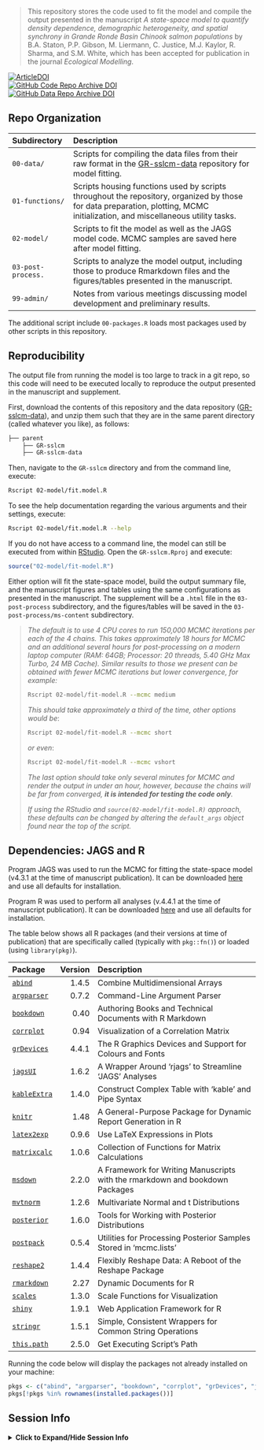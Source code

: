
> This repository stores the code used to fit the model and compile the output presented in the manuscript *A state-space model to quantify density dependence, demographic heterogeneity, and spatial synchrony in Grande Ronde Basin Chinook salmon populations* by B.A. Staton, P.P. Gibson, M. Liermann, C. Justice, M.J. Kaylor, R. Sharma, and S.M. White, which has been accepted for publication in the journal *Ecological Modelling*.

[![ArticleDOI](https://img.shields.io/badge/Article-10.1016/j.ecolmodel.2025.111289-blue?logo=doi&logoColor=f5f5f5)](https://www.doi.org/10.1016/j.ecolmodel.2025.111289)  
[![GitHub Code Repo Archive DOI](https://img.shields.io/badge/GitHub%20Code%20Repo%20Archive-10.5281/zenodo.16748911-blue?logo=github)](https://doi.org/10.5281/zenodo.16748911)  
[![GitHub Data Repo Archive DOI](https://img.shields.io/badge/GitHub%20Data%20Repo%20Archive-10.5281/zenodo.16756167-blue?logo=github)](https://doi.org/10.5281/zenodo.16756167)

## Repo Organization

| Subdirectory       | Description                                                                                                                                                                   |
|:-------------------|:------------------------------------------------------------------------------------------------------------------------------------------------------------------------------|
| `00-data/`         | Scripts for compiling the data files from their raw format in the [GR-sslcm-data](https://github.com/gibsonpp/GR-sslcm-data) repository for model fitting.                    |
| `01-functions/`    | Scripts housing functions used by scripts throughout the repository, organized by those for data preparation, plotting, MCMC initialization, and miscellaneous utility tasks. |
| `02-model/`        | Scripts to fit the model as well as the JAGS model code. MCMC samples are saved here after model fitting.                                                                     |
| `03-post-process.` | Scripts to analyze the model output, including those to produce Rmarkdown files and the figures/tables presented in the manuscript.                                           |
| `99-admin/`        | Notes from various meetings discussing model development and preliminary results.                                                                                             |

The additional script include `00-packages.R` loads most packages used by other scripts in this repository.

## Reproducibility

The output file from running the model is too large to track in a git repo, so this code will need to be executed locally to reproduce the output presented in the manuscript and supplement.

First, download the contents of this repository and the data repository ([GR-sslcm-data](https://github.com/gibsonpp/GR-sslcm-data)), and unzip them such that they are in the same parent directory (called whatever you like), as follows:

``` bash
├── parent
    ├── GR-sslcm
    ├── GR-sslcm-data
```

Then, navigate to the `GR-sslcm` directory and from the command line, execute:

``` bash
Rscript 02-model/fit.model.R
```

To see the help documentation regarding the various arguments and their settings, execute:

``` bash
Rscript 02-model/fit.model.R --help
```

If you do not have access to a command line, the model can still be executed from within [RStudio](https://posit.co/download/rstudio-desktop/). Open the `GR-sslcm.Rproj` and execute:

``` r
source("02-model/fit-model.R")
```

Either option will fit the state-space model, build the output summary file, and the manuscript figures and tables using the same configurations as presented in the manuscript. The supplement will be a `.html` file in the `03-post-process` subdirectory, and the figures/tables will be saved in the `03-post-process/ms-content` subdirectory.

> *The default is to use 4 CPU cores to run 150,000 MCMC iterations per each of the 4 chains.
> This takes approximately 18 hours for MCMC and an additional several hours for post-processing on a modern laptop computer (RAM: 64GB; Processor: 20 threads, 5.40 GHz Max Turbo, 24 MB Cache).
> Similar results to those we present can be obtained with fewer MCMC iterations but lower convergence, for example:*
>
> ``` bash
> Rscript 02-model/fit-model.R --mcmc medium
> ```
>
> *This should take approximately a third of the time, other options would be*:
>
> ``` bash
> Rscript 02-model/fit-model.R --mcmc short
> ```
>
> *or even*:
>
> ``` bash
> Rscript 02-model/fit-model.R --mcmc vshort
> ```
>
> *The last option should take only several minutes for MCMC and render the output in under an hour, however, because the chains will be far from converged, **it is intended for testing the code only**.*
>
> *If using the RStudio and `source(02-model/fit-model.R)` approach, these defaults can be changed by altering the `default_args` object found near the top of the script.*

## Dependencies: JAGS and R

Program JAGS was used to run the MCMC for fitting the state-space model (v4.3.1 at the time of manuscript publication). It can be downloaded [here](https://sourceforge.net/projects/mcmc-jags/files/JAGS/4.x/) and use all defaults for installation.

Program R was used to perform all analyses (v.4.4.1 at the time of manuscript publication). It can be downloaded [here](https://www.r-project.org/) and use all defaults for installation.

The table below shows all R packages (and their versions at time of publication) that are specifically called (typically with `pkg::fn()`) or loaded (using `library(pkg)`).

| Package                                                       | Version | Description                                                                  |
|:--------------------------------------------------------------|--------:|:-----------------------------------------------------------------------------|
| [`abind`](https://CRAN.R-project.org/package=abind)           |   1.4.5 | Combine Multidimensional Arrays                                              |
| [`argparser`](https://CRAN.R-project.org/package=argparser)   |   0.7.2 | Command-Line Argument Parser                                                 |
| [`bookdown`](https://CRAN.R-project.org/package=bookdown)     |    0.40 | Authoring Books and Technical Documents with R Markdown                      |
| [`corrplot`](https://CRAN.R-project.org/package=corrplot)     |    0.94 | Visualization of a Correlation Matrix                                        |
| [`grDevices`](https://CRAN.R-project.org/package=grDevices)   |   4.4.1 | The R Graphics Devices and Support for Colours and Fonts                     |
| [`jagsUI`](https://CRAN.R-project.org/package=jagsUI)         |   1.6.2 | A Wrapper Around ‘rjags’ to Streamline ‘JAGS’ Analyses                       |
| [`kableExtra`](https://CRAN.R-project.org/package=kableExtra) |   1.4.0 | Construct Complex Table with ‘kable’ and Pipe Syntax                         |
| [`knitr`](https://CRAN.R-project.org/package=knitr)           |    1.48 | A General-Purpose Package for Dynamic Report Generation in R                 |
| [`latex2exp`](https://CRAN.R-project.org/package=latex2exp)   |   0.9.6 | Use LaTeX Expressions in Plots                                               |
| [`matrixcalc`](https://CRAN.R-project.org/package=matrixcalc) |   1.0.6 | Collection of Functions for Matrix Calculations                              |
| [`msdown`](https://CRAN.R-project.org/package=msdown)         |   2.2.0 | A Framework for Writing Manuscripts with the rmarkdown and bookdown Packages |
| [`mvtnorm`](https://CRAN.R-project.org/package=mvtnorm)       |   1.2.6 | Multivariate Normal and t Distributions                                      |
| [`posterior`](https://CRAN.R-project.org/package=posterior)   |   1.6.0 | Tools for Working with Posterior Distributions                               |
| [`postpack`](https://CRAN.R-project.org/package=postpack)     |   0.5.4 | Utilities for Processing Posterior Samples Stored in ‘mcmc.lists’            |
| [`reshape2`](https://CRAN.R-project.org/package=reshape2)     |   1.4.4 | Flexibly Reshape Data: A Reboot of the Reshape Package                       |
| [`rmarkdown`](https://CRAN.R-project.org/package=rmarkdown)   |    2.27 | Dynamic Documents for R                                                      |
| [`scales`](https://CRAN.R-project.org/package=scales)         |   1.3.0 | Scale Functions for Visualization                                            |
| [`shiny`](https://CRAN.R-project.org/package=shiny)           |   1.9.1 | Web Application Framework for R                                              |
| [`stringr`](https://CRAN.R-project.org/package=stringr)       |   1.5.1 | Simple, Consistent Wrappers for Common String Operations                     |
| [`this.path`](https://CRAN.R-project.org/package=this.path)   |   2.5.0 | Get Executing Script’s Path                                                  |

Running the code below will display the packages not already installed on your machine:

``` r
pkgs <- c("abind", "argparser", "bookdown", "corrplot", "grDevices", "jagsUI", "kableExtra", "knitr", "latex2exp", "matrixcalc", "msdown", "mvtnorm", "posterior", "postpack", "reshape2", "rmarkdown", "scales", "shiny", "stringr", "this.path")
pkgs[!pkgs %in% rownames(installed.packages())]
```

## Session Info

<details>
<summary>
<b>Click to Expand/Hide Session Info</b>
</summary>

    ## ─ Session info ───────────────────────────────────────────────────────────────
    ##  setting  value
    ##  version  R version 4.4.1 (2024-06-14 ucrt)
    ##  os       Windows 11 x64 (build 22631)
    ##  system   x86_64, mingw32
    ##  ui       RTerm
    ##  language (EN)
    ##  collate  English_United States.utf8
    ##  ctype    English_United States.utf8
    ##  tz       America/Los_Angeles
    ##  date     2025-08-07
    ##  pandoc   3.1.11 @ C:/Program Files/RStudio/resources/app/bin/quarto/bin/tools/ (via rmarkdown)
    ## 
    ## ─ Packages ───────────────────────────────────────────────────────────────────
    ##  ! package        * version  date (UTC) lib source
    ##    abind          * 1.4-5    2016-07-21 [1] CRAN (R 4.4.0)
    ##    argparser      * 0.7.2    2024-04-04 [1] CRAN (R 4.4.1)
    ##    backports        1.5.0    2024-05-23 [1] CRAN (R 4.4.0)
    ##    bookdown       * 0.40     2024-07-02 [1] CRAN (R 4.4.1)
    ##    checkmate        2.3.2    2024-07-29 [1] CRAN (R 4.4.1)
    ##    cli              3.6.3    2024-06-21 [1] CRAN (R 4.4.1)
    ##    colorspace       2.1-1    2024-07-26 [1] CRAN (R 4.4.1)
    ##    corrplot       * 0.94     2024-08-17 [1] CRAN (R 4.4.1)
    ##    digest           0.6.36   2024-06-23 [1] CRAN (R 4.4.1)
    ##    distributional   0.4.0    2024-02-07 [1] CRAN (R 4.4.1)
    ##    evaluate         0.24.0   2024-06-10 [1] CRAN (R 4.4.1)
    ##    fansi            1.0.6    2023-12-08 [1] CRAN (R 4.4.1)
    ##    fastmap          1.2.0    2024-05-15 [1] CRAN (R 4.4.1)
    ##    generics         0.1.3    2022-07-05 [1] CRAN (R 4.4.1)
    ##    glue             1.7.0    2024-01-09 [1] CRAN (R 4.4.1)
    ##    htmltools        0.5.8.1  2024-04-04 [1] CRAN (R 4.4.1)
    ##    httpuv           1.6.15   2024-03-26 [1] CRAN (R 4.4.1)
    ##    jagsUI         * 1.6.2    2024-01-30 [1] CRAN (R 4.4.1)
    ##    kableExtra     * 1.4.0    2024-01-24 [1] CRAN (R 4.4.1)
    ##    knitr          * 1.48     2024-07-07 [1] CRAN (R 4.4.1)
    ##    later            1.3.2    2023-12-06 [1] CRAN (R 4.4.1)
    ##    latex2exp      * 0.9.6    2022-11-28 [1] CRAN (R 4.4.1)
    ##    lifecycle        1.0.4    2023-11-07 [1] CRAN (R 4.4.1)
    ##    magrittr         2.0.3    2022-03-30 [1] CRAN (R 4.4.1)
    ##    matrixcalc     * 1.0-6    2022-09-14 [1] CRAN (R 4.4.0)
    ##    mime             0.12     2021-09-28 [1] CRAN (R 4.4.0)
    ##    msdown         * 2.2.0    2025-04-25 [1] local
    ##    munsell          0.5.1    2024-04-01 [1] CRAN (R 4.4.1)
    ##    mvtnorm        * 1.2-6    2024-08-17 [1] CRAN (R 4.4.1)
    ##    pillar           1.9.0    2023-03-22 [1] CRAN (R 4.4.1)
    ##    pkgconfig        2.0.3    2019-09-22 [1] CRAN (R 4.4.1)
    ##    plyr             1.8.9    2023-10-02 [1] CRAN (R 4.4.1)
    ##    posterior      * 1.6.0    2024-07-03 [1] CRAN (R 4.4.1)
    ##    postpack       * 0.5.4    2022-12-21 [1] CRAN (R 4.4.1)
    ##    promises         1.3.0    2024-04-05 [1] CRAN (R 4.4.1)
    ##    R6               2.5.1    2021-08-19 [1] CRAN (R 4.4.1)
    ##    Rcpp             1.0.13   2024-07-17 [1] CRAN (R 4.4.1)
    ##    renv             1.0.7    2024-04-11 [1] CRAN (R 4.4.1)
    ##    reshape2       * 1.4.4    2020-04-09 [1] CRAN (R 4.4.1)
    ##    rlang            1.1.4    2024-06-04 [1] CRAN (R 4.4.1)
    ##    rmarkdown      * 2.27     2024-05-17 [1] CRAN (R 4.4.1)
    ##    rstudioapi       0.16.0   2024-03-24 [1] CRAN (R 4.4.1)
    ##    scales         * 1.3.0    2023-11-28 [1] CRAN (R 4.4.1)
    ##    sessioninfo      1.2.2    2021-12-06 [1] CRAN (R 4.4.1)
    ##    shiny          * 1.9.1    2024-08-01 [1] CRAN (R 4.4.1)
    ##    stringi          1.8.4    2024-05-06 [1] CRAN (R 4.4.0)
    ##    stringr        * 1.5.1    2023-11-14 [1] CRAN (R 4.4.1)
    ##    svglite          2.1.3    2023-12-08 [1] CRAN (R 4.4.1)
    ##    systemfonts      1.1.0    2024-05-15 [1] CRAN (R 4.4.1)
    ##    tensorA          0.36.2.1 2023-12-13 [1] CRAN (R 4.4.0)
    ##  D this.path      * 2.5.0    2024-06-29 [1] CRAN (R 4.4.1)
    ##    tibble           3.2.1    2023-03-20 [1] CRAN (R 4.4.1)
    ##    utf8             1.2.4    2023-10-22 [1] CRAN (R 4.4.1)
    ##    vctrs            0.6.5    2023-12-01 [1] CRAN (R 4.4.1)
    ##    viridisLite      0.4.2    2023-05-02 [1] CRAN (R 4.4.1)
    ##    xfun             0.46     2024-07-18 [1] CRAN (R 4.4.1)
    ##    xml2             1.3.6    2023-12-04 [1] CRAN (R 4.4.1)
    ##    xtable           1.8-4    2019-04-21 [1] CRAN (R 4.4.1)
    ##    yaml             2.3.10   2024-07-26 [1] CRAN (R 4.4.1)
    ## 
    ##  [1] C:/Users/bstaton/AppData/Local/R/win-library/4.4
    ##  [2] C:/Program Files/R/R-4.4.1/library
    ## 
    ##  D ── DLL MD5 mismatch, broken installation.
    ## 
    ## ──────────────────────────────────────────────────────────────────────────────

</details>
